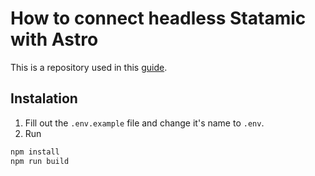 # How to connect headless Statamic with Astro

This is a repository used in this [guide](https://buddy.works/guides/statamic-rest-api).

## Instalation
1. Fill out the `.env.example` file and change it's name to `.env`.
2. Run
```bash
npm install
npm run build
```
